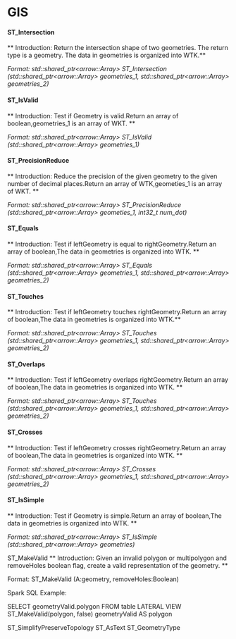 # GIS

#### ST_Intersection

** Introduction: Return the intersection shape of two geometries. The return type is a geometry. The data in geometries is organized into WTK.**

*Format: std::shared_ptr\<arrow::Array> ST_Intersection (std::shared_ptr\<arrow::Array> geometries_1, std::shared_ptr\<arrow::Array> geometries_2)*


#### ST_IsValid

** Introduction: Test if Geometry is valid.Return an array of boolean,geometries_1 is an array of WKT. **

*Format: std::shared_ptr\<arrow::Array> ST_IsValid (std::shared_ptr\<arrow::Array> geometries_1)*


#### ST_PrecisionReduce

** Introduction: Reduce the precision of the given geometry to the given number of decimal places.Return an array of WTK,geometies_1 is an array of WKT. **

*Format: std::shared_ptr\<arrow::Array> ST_PrecisionReduce (std::shared_ptr\<arrow::Array> geometies_1, int32_t num_dot)*

#### ST_Equals

** Introduction: Test if leftGeometry is equal to rightGeometry.Return an array of boolean,The data in geometries is organized into WTK. **

*Format: std::shared_ptr\<arrow::Array> ST_Equals (std::shared_ptr\<arrow::Array> geometries_1, std::shared_ptr\<arrow::Array> geometries_2)*


#### ST_Touches

** Introduction: Test if leftGeometry touches rightGeometry.Return an array of boolean,The data in geometries is organized into WTK.**

*Format: std::shared_ptr\<arrow::Array> ST_Touches (std::shared_ptr\<arrow::Array> geometries_1, std::shared_ptr\<arrow::Array> geometries_2)*


#### ST_Overlaps

** Introduction: Test if leftGeometry overlaps rightGeometry.Return an array of boolean,The data in geometries is organized into WTK. **

*Format: std::shared_ptr\<arrow::Array> ST_Touches (std::shared_ptr\<arrow::Array> geometries_1, std::shared_ptr\<arrow::Array> geometries_2)*


#### ST_Crosses

** Introduction: Test if leftGeometry crosses rightGeometry.Return an array of boolean,The data in geometries is organized into WTK. **

*Format: std::shared_ptr\<arrow::Array> ST_Crosses (std::shared_ptr\<arrow::Array> geometries_1, std::shared_ptr\<arrow::Array> geometries_2)*


#### ST_IsSimple

** Introduction: Test if Geometry is simple.Return an array of boolean,The data in geometries is organized into WTK. **

*Format: std::shared_ptr\<arrow::Array> ST_IsSimple (std::shared_ptr\<arrow::Array> geometries)*


ST_MakeValid
** Introduction: Given an invalid polygon or multipolygon and removeHoles boolean flag, create a valid representation of the geometry. **

Format: ST_MakeValid (A:geometry, removeHoles:Boolean)

Spark SQL Example:

SELECT geometryValid.polygon FROM table
LATERAL VIEW ST_MakeValid(polygon, false) geometryValid AS polygon


ST_SimplifyPreserveTopology
ST_AsText
ST_GeometryType

